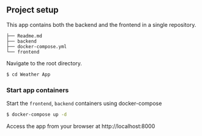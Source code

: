 ## Project setup
This app contains both the backend and the frontend in a single repository.
```	
├── Readme.md
├── backend
├── docker-compose.yml
└── frontend
```

Navigate to the root directory.

```bash
$ cd Weather App
```
### Start app containers

Start the `frontend`, `backend` containers using docker-compose

```	bash
$ docker-compose up -d 
```
Access the app from your browser at http://localhost:8000
